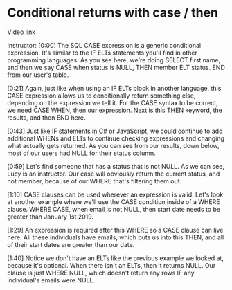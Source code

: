 # Conditional returns with case / then

[Video link](https://www.egghead.io/lessons/postgresql-conditional-returns-with-case-then)

Instructor: [0:00] The SQL CASE expression is a generic conditional expression. It's similar to the IF ELTs statements you'll find in other programming languages. As you see here, we're doing SELECT first name, and then we say CASE when status is NULL, THEN member ELT status. END from our user's table.

[0:21] Again, just like when using an IF ELTs block in another language, this CASE expression allows us to conditionally return something else, depending on the expression we tell it. For the CASE syntax to be correct, we need CASE WHEN, then our expression. Next is this THEN keyword, the results, and then END here.

[0:43] Just like IF statements in C# or JavaScript, we could continue to add additional WHENs and ELTs to continue checking expressions and changing what actually gets returned. As you can see from our results, down below, most of our users had NULL for their status column.

[0:59] Let's find someone that has a status that is not NULL. As we can see, Lucy is an instructor. Our case will obviously return the current status, and not member, because of our WHERE that's filtering them out.

[1:10] CASE clauses can be used wherever an expression is valid. Let's look at another example where we'll use the CASE condition inside of a WHERE clause. WHERE CASE, when email is not NULL, then start date needs to be greater than January 1st 2019.

[1:29] An expression is required after this WHERE so a CASE clause can live here. All these individuals have emails, which puts us into this THEN, and all of their start dates are greater than our date.

[1:40] Notice we don't have an ELTs like the previous example we looked at, because it's optional. When there isn't an ELTs, then it returns NULL. Our clause is just WHERE NULL, which doesn't return any rows IF any individual's emails were NULL.
